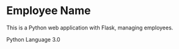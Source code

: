 # Employee Name

This is a Python web application with Flask, managing employees.

Python Language 3.0